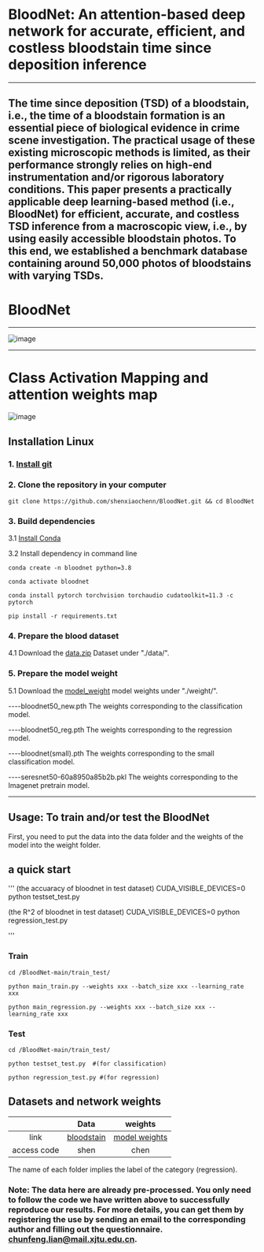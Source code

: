 #  BloodNet: An attention-based deep network for accurate, efficient, and costless bloodstain time since deposition inference
****
## The time since deposition (TSD) of a bloodstain, i.e., the time of a bloodstain formation is an essential piece of biological evidence in crime scene investigation. The practical usage of these existing microscopic methods is limited, as their performance strongly relies on high-end instrumentation and/or rigorous laboratory conditions. This paper presents a practically applicable deep learning-based method (i.e., BloodNet) for efficient, accurate, and costless TSD inference from a macroscopic view, i.e., by using easily accessible bloodstain photos. To this end, we established a benchmark database containing around 50,000 photos of bloodstains with varying TSDs.

# BloodNet
****
![image](https://github.com/shenxiaochenn/BloodNet/blob/main/fig1.jpg)
****
# Class Activation Mapping and attention weights map
![image](https://github.com/shenxiaochenn/BloodNet/blob/main/fig5.jpg)
## Installation Linux
### 1. [Install git](https://git-scm.com/book/en/v2/Getting-Started-Installing-Git)
### 2. Clone the repository in your computer
```
git clone https://github.com/shenxiaochenn/BloodNet.git && cd BloodNet
```
### 3. Build dependencies
3.1 [Install Conda](https://docs.conda.io/projects/conda/en/latest/user-guide/install/index.html)

3.2 Install dependency in command line
```
conda create -n bloodnet python=3.8

conda activate bloodnet

conda install pytorch torchvision torchaudio cudatoolkit=11.3 -c pytorch

pip install -r requirements.txt 

```
### 4. Prepare the blood dataset

4.1 Download the [data.zip](https://figshare.com/articles/dataset/BloodNet_An_attention-based_deep_network_for_accurate_efficient_and_costless_bloodstain_time_since_deposition_inference/21291825) Dataset under "./data/".

### 5. Prepare the model weight

5.1 Download the [model_weight](https://figshare.com/articles/dataset/BloodNet_An_attention-based_deep_network_for_accurate_efficient_and_costless_bloodstain_time_since_deposition_inference/21291825) model weights under "./weight/".

----bloodnet50_new.pth The weights corresponding to the classification model.

----bloodnet50_reg.pth  The weights corresponding to the regression model.

----bloodnet(small).pth The weights corresponding to the small classification model.

----seresnet50-60a8950a85b2b.pkl The weights corresponding to the Imagenet pretrain model.


*******
## Usage: To train and/or test the BloodNet 
First, you need to put the data into the data folder and the weights of the model into the weight folder.
## a quick start
'''
(the accuaracy of bloodnet in test dataset)
CUDA_VISIBLE_DEVICES=0 python testset_test.py

(the R^2 of bloodnet in test dataset)
CUDA_VISIBLE_DEVICES=0 python regression_test.py

'''
### Train
```
cd /BloodNet-main/train_test/

python main_train.py --weights xxx --batch_size xxx --learning_rate xxx

python main_regression.py --weights xxx --batch_size xxx --learning_rate xxx
```

### Test
```
cd /BloodNet-main/train_test/

python testset_test.py  #(for classification)

python regression_test.py #(for regression)
```

## Datasets and network weights

|  | Data | weights |
| :-----: | :----: | :----: |
| link | [bloodstain](https://pan.baidu.com/s/1cCS1ky7O9Mcv-gCId1VRGQ) | [model weights](https://pan.baidu.com/s/1b8MPJcDt59vx8Cfm1zE94w) |
| access code | shen | chen |

The name of each folder implies the label of the category (regression).

### Note: The data here are already pre-processed. You only need to follow the code we have written above to successfully reproduce our results. For more details, you can get them by registering the use by sending an email to the corresponding author and filling out the questionnaire. chunfeng.lian@mail.xjtu.edu.cn.
 
